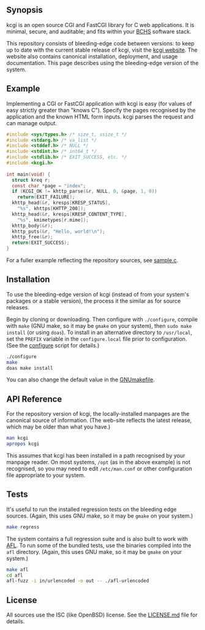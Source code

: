 ## Synopsis

kcgi is an open source CGI and FastCGI library for C web applications.
It is minimal, secure, and auditable; and fits within your
[BCHS](https://learnbchs.org) software stack.

This repository consists of bleeding-edge code between versions: to keep
up to date with the current stable release of kcgi, visit the [kcgi
website](https://kristaps.bsd.lv/kcgi).
The website also contains canonical installation, deployment, and usage
documentation.
This page describes using the bleeding-edge version of the system.

## Example

Implementing a CGI or FastCGI application with kcgi is easy (for values
of easy strictly greater than "knows C").
Specify the pages recognised by the application and the known HTML form
inputs.
kcgi parses the request and can manage output.

```c
#include <sys/types.h> /* size_t, ssize_t */
#include <stdarg.h> /* va_list */
#include <stddef.h> /* NULL */
#include <stdint.h> /* int64_t */
#include <stdlib.h> /* EXIT_SUCCESS, etc. */
#include <kcgi.h>
 
int main(void) {
  struct kreq r;
  const char *page = "index";
  if (KCGI_OK != khttp_parse(&r, NULL, 0, &page, 1, 0))
	return(EXIT_FAILURE);
  khttp_head(&r, kresps[KRESP_STATUS],
	"%s", khttps[KHTTP_200]);
  khttp_head(&r, kresps[KRESP_CONTENT_TYPE], 
	"%s", kmimetypes[r.mime]);
  khttp_body(&r);
  khttp_puts(&r, "Hello, world!\n");
  khttp_free(&r);
  return(EXIT_SUCCESS);
}
```

For a fuller example reflecting the repository sources, see
[sample.c](https://github.com/kristapsdz/kcgi/blob/master/sample.c).

## Installation

To use the bleeding-edge version of kcgi (instead of from your system's
packages or a stable version), the process it the similar as for source
releases.

Begin by cloning or downloading.  Then configure with `./configure`,
compile with `make` (GNU make, so it may be `gmake` on your system),
then `sudo make install` (or using `doas`).  To install in an
alternative directory to `/usr/local`, set the `PREFIX` variable in the
`configure.local` file prior to configuration.  (See the
[configure](https://github.com/kristapsdz/kcgi/blob/master/configure)
script for details.)

```sh
./configure
make
doas make install
```

You can also change the default value in the
[GNUmakefile](https://github.com/kristapsdz/kcgi/blob/master/GNUmakefile).

## API Reference

For the repository version of kcgi, the locally-installed manpages are
the canonical source of information.  (The web-site reflects the latest
release, which may be older than what you have.)

```sh
man kcgi
apropos kcgi
```

This assumes that kcgi has been installed in a path recognised by your
manpage reader.
On most systems, `/opt` (as in the above example) is not recognised, so
you may need to edit `/etc/man.conf` or other configuration file
appropriate to your system.

## Tests

It's useful to run the installed regression tests on the bleeding edge
sources.
(Again, this uses GNU make, so it may be `gmake` on your system.)

```sh
make regress
```

The system contains a full regression suite and is also built to work
with [AFL](http://lcamtuf.coredump.cx/afl/).
To run some of the bundled tests, use the binaries compiled into the
`afl` directory.
(Again, this uses GNU make, so it may be `gmake` on your system.)

```sh
make afl
cd afl
afl-fuzz -i in/urlencoded -o out -- ./afl-urlencoded
```

## License

All sources use the ISC (like OpenBSD) license.
See the [LICENSE.md](LICENSE.md) file for details.
